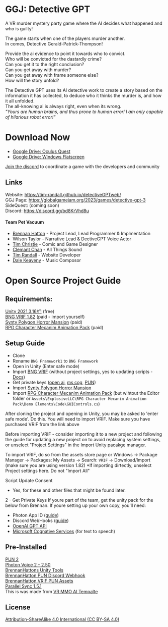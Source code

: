# GGJ: Detective GPT

A VR murder mystery party game where the AI decides what happened and who is guilty!<br />

The game starts when one of the players murder another.<br />
In comes, Detective Gerald-Patrick-Thompson!<br />

Provide the ai evidence to point it towards who to convict.<br />
Who will be convicted for the dastardly crime? <br />
Can you get it to the right conclusion?<br />
Can you get away with murder?<br />
Can you get away with frame someone else?<br />
How will the story unfold? <br />


The Detective GPT uses its AI detective work to create a story based on the information it has collected, to deduce who it thinks the murder is, and how it all unfolded.<br />
The all-knowing ai is always right, even when its wrong.<br />
<i>"Yours are human brains, and thus prone to human error! I am only capable of hilarious robot error!"</i><br />

# Download Now

 - [Google Drive: Oculus Quest](https://drive.google.com/drive/folders/17-44bLbAO07-fiLAMy23haLw4sVXC7Qr?usp=share_link)
 - [Google Drive: Windows Flatscreen](https://drive.google.com/drive/folders/1LtNZRFeVXAgcSXCVRS1q5PRxwngAcVJZ?usp=share_link)

[Join the discord](https://discord.gg/bd8KrVhd8u) to coordinate a game with the developers and community  <br />

## Links
Website: https://tim-randall.github.io/detectiveGPTweb/ <br />
GGJ Page: https://globalgamejam.org/2023/games/detective-gpt-3<br />
SideQuest: (coming soon)<br />
Discord: https://discord.gg/bd8KrVhd8u  <br />


#### Team Pet Vacuum 
- [Brennan Hatton](https://github.com/bh679) - Project Lead, Lead Programmer & Implmentation  <br />
- Wilson Taylor  - Narrative Lead & DectiveGPT Voice Actor<br />
- [Tim Christie](https://github.com/timchristie)  - Comic and Game Designer<br />
- [Clemant Chan](https://github.com/ClemAuschan)  - All Things Sound<br />
- [Tim Randall](https://github.com/Tim-Randall)  - Website Developer<br />
- [Dale Keaveny](https://github.com/LordBeardsteak) - Music Composor<br />

# Open Source Project Guide

## Requirements:
[Unity 2021.3.16/f1](https://unity3d.com/unity/whats-new/2021.3.15) (free)   <br />
[BNG VRIF 1.82](https://assetstore.unity.com/packages/templates/systems/vr-interaction-framework-161066) (paid - import yourself)   <br />
[Synty Polygon Horror Mansion](https://assetstore.unity.com/packages/3d/environments/fantasy/polygon-horror-mansion-low-poly-3d-art-by-synty-213346) (paid) <br />
[RPG Character Mecanim Animation Pack](https://assetstore.unity.com/packages/3d/animations/rpg-character-mecanim-animation-pack-63772) (paid) <br />

## Setup Guide <br />
 - Clone
 - Rename ``BNG Framework1`` to ``BNG Framework``
 - Open in Unity (Enter safe mode)
 - Import [BNG VRIF](https://assetstore.unity.com/packages/templates/systems/vr-interaction-framework-161066) (without project settings, yes to updating scripts - [Docs](https://wiki.beardedninjagames.com/en/Overview/InstallationGuide))
 - Get private keys ([open ai](https://beta.openai.com/account/api-keys), [ms cog](https://azure.microsoft.com/en-us/products/cognitive-services/text-to-speech/), [PUN](https://www.photonengine.com/pun))
 - Import [Synty Polygon Horror Mansion](https://assetstore.unity.com/packages/3d/environments/fantasy/polygon-horror-mansion-low-poly-3d-art-by-synty-213346)
 - Import [RPG Character Mecanim Animation Pack](https://assetstore.unity.com/packages/3d/animations/rpg-character-mecanim-animation-pack-63772) (but wihtout the Editor folder or ``Assets\ExplosiveLLC\RPG Character Mecanim Animation Pack\Demo Elements\Code\GUIControls.cs``) <br />

After cloning the project and opening in Unity, you may be asked to 'enter safe mode'. Do this.
You will need to import VRIF.
Make sure you have purchased VRIF from the link above

Before importing VRIF - consider importing it to a new project and following the guide for updating a new project on  to avoid replacing system settings, or unselect "Project Settings" in the Import Unity pacakge manager.

To import VRIF, do so from the assets store page or
Windows -> Package Manager -> Packages: My Assets -> Search: `VRIF` -> Download/Import (make sure you are using version 1.82)
*If importing dirtectly, unselect Project settings here. Do not "Import All"

Script Update Consent
 - Yes, for these and other files that might be found later. 

2 - Get Private Keys
If youre part of the team, get the unity pack for the below from Brennan.
If youre setting up your own copy, you'll need:
 - Photon App ID ([guide](https://doc.photonengine.com/realtime/current/getting-started/obtain-your-app-id#:~:text=The%20App%20ID%20is%20a,ID%20just%20click%20on%20it.))
 - Discord WebHooks ([guide](https://discordjs.guide/popular-topics/webhooks.html#what-is-a-webhook))
 - [OpenAI GPT API](https://platform.openai.com/account/api-keys)
 - [Microsoft Cognative Services](https://azure.microsoft.com/en-us/products/cognitive-services/text-to-speech/) (for text to speech)
 

## Pre-Installed <br />
[PUN 2](https://assetstore.unity.com/packages/tools/network/pun-2-free-119922)<br />
[Photon Voice 2 - 2.50](https://assetstore.unity.com/packages/tools/audio/photon-voice-2-130518)<br />
[BrennanHattons Unity Tools](https://github.com/bh679/Unity-Tools) <br />
[BrennanHatton PUN Discord Webhook](https://github.com/bh679/Unity-Discord-Webhook-Tools) <br />
[BrennanHatton VRIF PUN Assets](https://github.com/bh679/VRIF-PUN-Assets) <br />
[Parallel Sync 1.5.1](https://github.com/VeriorPies/ParrelSync)  <br />
This is was made from [VR MMO AI Tempalte](https://github.com/bh679/VR-MMO-AI-Template)

## License
[Attribution-ShareAlike 4.0 International (CC BY-SA 4.0)](https://creativecommons.org/licenses/by-sa/4.0/)

